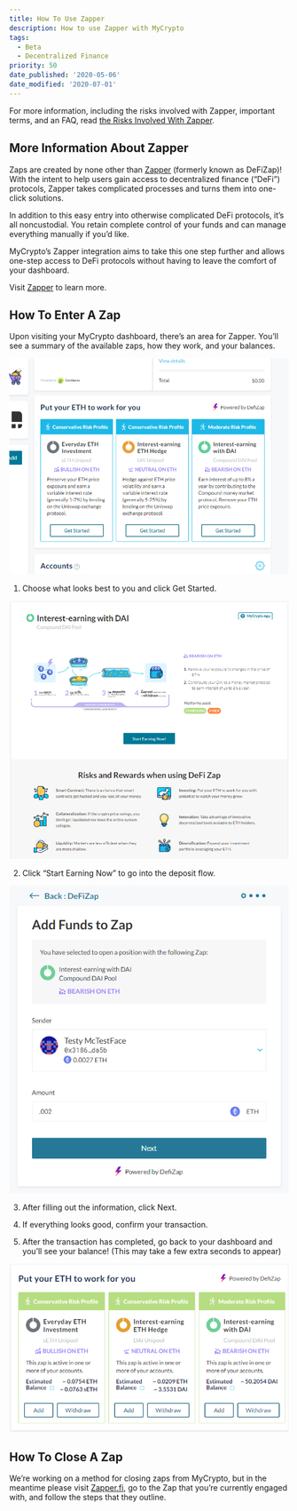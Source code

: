 ```yaml
---
title: How To Use Zapper
description: How to use Zapper with MyCrypto
tags:
  - Beta
  - Decentralized Finance
priority: 50
date_published: '2020-05-06'
date_modified: '2020-07-01'
---
```


For more information, including the risks involved with Zapper, important terms, and an FAQ, read [the Risks Involved With Zapper](/how-to/defi/risks-involved-with-zapper).

## More Information About Zapper

Zaps are created by none other than [Zapper](https://zapper.fi) (formerly known as DeFiZap)! With the intent to help users gain access to decentralized finance (“DeFi”) protocols, Zapper takes complicated processes and turns them into one-click solutions.

In addition to this easy entry into otherwise complicated DeFi protocols, it’s all noncustodial. You retain complete control of your funds and can manage everything manually if you’d like.

MyCrypto’s Zapper integration aims to take this one step further and allows one-step access to DeFi protocols without having to leave the comfort of your dashboard.

Visit [Zapper](https://zapper.fi) to learn more.

## How To Enter A Zap

Upon visiting your MyCrypto dashboard, there’s an area for Zapper. You’ll see a summary of the available zaps, how they work, and your balances.

![Dashboard](../../assets/how-to/defi/how-to-use-zapper/dashboard.png)

1. Choose what looks best to you and click Get Started.

![Information](../../assets/how-to/defi/how-to-use-zapper/information.png)

2. Click “Start Earning Now” to go into the deposit flow.

![Add funds](../../assets/how-to/defi/how-to-use-zapper/add-funds.png)

3. After filling out the information, click Next.

4. If everything looks good, confirm your transaction.

5. After the transaction has completed, go back to your dashboard and you’ll see your balance!
(This may take a few extra seconds to appear)

![Zap finished](../../assets/how-to/defi/how-to-use-zapper/dashboard-finish.png)

## How To Close A Zap

We’re working on a method for closing zaps from MyCrypto, but in the meantime please visit [Zapper.fi](https://www.zapper.fi/), go to the Zap that you’re currently engaged with, and follow the steps that they outline.

